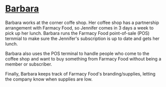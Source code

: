 # [Barbara](../../README.md)

Barbara works at the corner coffe shop. Her coffee shop has a partnership arrangement with Farmacy Food, so Jennifer comes in 3 days a week to pick up her lunch. Barbara runs the Farmacy Food point-of-sale (POS) ternmial to make sure the Jennifer's subscription is up to date and gets her lunch.

Barbara also uses the POS terminal to handle people who come to the coffee shop and want to buy something from Farmacy Food without being a member or subscriber.

Finally, Barbara keeps track of Farmacy Food's branding/supplies, letting the company know when supplies are low.

